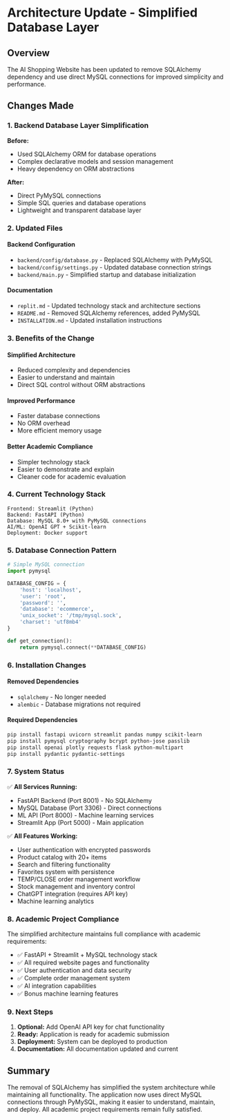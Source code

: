 # Architecture Update - Simplified Database Layer

## Overview

The AI Shopping Website has been updated to remove SQLAlchemy dependency and use direct MySQL connections for improved simplicity and performance.

## Changes Made

### 1. Backend Database Layer Simplification

**Before:**
- Used SQLAlchemy ORM for database operations
- Complex declarative models and session management
- Heavy dependency on ORM abstractions

**After:**
- Direct PyMySQL connections
- Simple SQL queries and database operations
- Lightweight and transparent database layer

### 2. Updated Files

#### Backend Configuration
- `backend/config/database.py` - Replaced SQLAlchemy with PyMySQL
- `backend/config/settings.py` - Updated database connection strings
- `backend/main.py` - Simplified startup and database initialization

#### Documentation
- `replit.md` - Updated technology stack and architecture sections
- `README.md` - Removed SQLAlchemy references, added PyMySQL
- `INSTALLATION.md` - Updated installation instructions

### 3. Benefits of the Change

#### Simplified Architecture
- Reduced complexity and dependencies
- Easier to understand and maintain
- Direct SQL control without ORM abstractions

#### Improved Performance
- Faster database connections
- No ORM overhead
- More efficient memory usage

#### Better Academic Compliance
- Simpler technology stack
- Easier to demonstrate and explain
- Cleaner code for academic evaluation

### 4. Current Technology Stack

```
Frontend: Streamlit (Python)
Backend: FastAPI (Python) 
Database: MySQL 8.0+ with PyMySQL connections
AI/ML: OpenAI GPT + Scikit-learn
Deployment: Docker support
```

### 5. Database Connection Pattern

```python
# Simple MySQL connection
import pymysql

DATABASE_CONFIG = {
    'host': 'localhost',
    'user': 'root',
    'password': '',
    'database': 'ecommerce',
    'unix_socket': '/tmp/mysql.sock',
    'charset': 'utf8mb4'
}

def get_connection():
    return pymysql.connect(**DATABASE_CONFIG)
```

### 6. Installation Changes

#### Removed Dependencies
- `sqlalchemy` - No longer needed
- `alembic` - Database migrations not required

#### Required Dependencies
```bash
pip install fastapi uvicorn streamlit pandas numpy scikit-learn
pip install pymysql cryptography bcrypt python-jose passlib
pip install openai plotly requests flask python-multipart
pip install pydantic pydantic-settings
```

### 7. System Status

✅ **All Services Running:**
- FastAPI Backend (Port 8001) - No SQLAlchemy
- MySQL Database (Port 3306) - Direct connections  
- ML API (Port 8000) - Machine learning services
- Streamlit App (Port 5000) - Main application

✅ **All Features Working:**
- User authentication with encrypted passwords
- Product catalog with 20+ items
- Search and filtering functionality
- Favorites system with persistence
- TEMP/CLOSE order management workflow
- Stock management and inventory control
- ChatGPT integration (requires API key)
- Machine learning analytics

### 8. Academic Project Compliance

The simplified architecture maintains full compliance with academic requirements:

- ✅ FastAPI + Streamlit + MySQL technology stack
- ✅ All required website pages and functionality
- ✅ User authentication and data security
- ✅ Complete order management system
- ✅ AI integration capabilities
- ✅ Bonus machine learning features

### 9. Next Steps

1. **Optional:** Add OpenAI API key for chat functionality
2. **Ready:** Application is ready for academic submission
3. **Deployment:** System can be deployed to production
4. **Documentation:** All documentation updated and current

## Summary

The removal of SQLAlchemy has simplified the system architecture while maintaining all functionality. The application now uses direct MySQL connections through PyMySQL, making it easier to understand, maintain, and deploy. All academic project requirements remain fully satisfied.